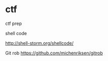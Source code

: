 # ctf
ctf prep 



shell code

http://shell-storm.org/shellcode/


Git rob
https://github.com/michenriksen/gitrob
